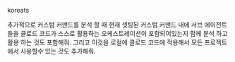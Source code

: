 koreats

추가적으로 커스텀 커맨드를 분석 할 때 현재 셋팅된 커스텀 커맨드 내에 서브 에이전트들을 클로드 코드가 스스로 활용하는 오케스트레이션이 포함되어있는지 함께 분석 하고 활용 하는 것도 포함해줘. 그리고 이것을 로컬에 클로드 코드에 적용해서 모든 프로젝트에서 사용할수 있는 것도 추가해줘.
